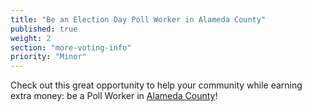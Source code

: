 ```yaml
---
title: "Be an Election Day Poll Worker in Alameda County"
published: true
weight: 2
section: "more-voting-info"
priority: "Minor"
---
```


Check out this great opportunity to help your community while earning extra money: be a Poll Worker in [Alameda County](https://www.acvote.org/community/become-a-poll-worker)!  
